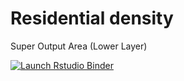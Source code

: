 # Residential density 

Super Output Area (Lower Layer)

<!-- badges: start -->
[![Launch Rstudio Binder](http://mybinder.org/badge_logo.svg)](https://mybinder.org/v2/gh/npalomin/RepRes/master?urlpath=rstudio)
<!-- badges: end -->
